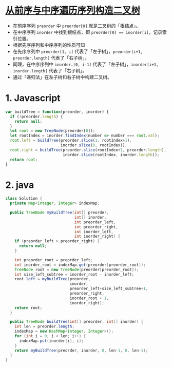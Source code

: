 # [从前序与中序遍历序列构造二叉树](https://leetcode-cn.com/problems/construct-binary-tree-from-preorder-and-inorder-traversal/)

- 在前序序列 `preorder` 中 `preorder[0]` 就是二叉树的「根结点」。
- 在中序序列 `inorder` 中找到根结点，即 `preorder[0] == inorder[i]`，记录索引位置。
- 根据先序序列和中序序列的性质可知
- 在先序序列中 `preorder[1, i]` 代表了「左子树」，`preorder[i+1, preorder.length]` 代表了「右子树」。
- 同理，在中序序列中 `inorder.[0, i-1]` 代表了「左子树」，`inorder[i+1, inorder.length]` 代表了「右子树」。
- 通过「递归法」在左子树和右子树中构建二叉树。

# 1. Javascript

```js
var buildTree = function(preorder, inorder) {
  if (!preorder.length) {
    return null;
  }
  let root = new TreeNode(preorder[0]);
  let rootIndex = inorder.findIndex(number => number === root.val);
  root.left = buildTree(preorder.slice(1, rootIndex+1), 
                        inorder.slice(0, rootIndex));
  root.right = buildTree(preorder.slice(rootIndex+1, preorder.length), 
                         inorder.slice(rootIndex, inorder.length));
  return root;
}
```

# 2. java

```java
class Solution {
  private Map<Integer, Integer> indexMap;

  public TreeNode myBuildTree(int[] preorder, 
                              int[] inorder,
                              int preorder_left, 
                              int preorder_right,
                              int inorder_left, 
                              int inorder_right) {
    if (preorder_left > preorder_right) {
      return null;
    }

    int preorder_root = preorder_left;
    int inorder_root = indexMap.get(preorder[preorder_root]);
    TreeNode root = new TreeNode(preorder[preorder_root]);
    int size_left_subtree = inorder_root - inorder_left;
    root.left = myBuildTree(preorder, 
                            inorder, 
                            preorder_left+size_left_subtree+1, 
                            preorder_right, 
                            inorder_root + 1,
                            inorder_right);
    return root;
  }

  public TreeNode buildTree(int[] preorder, int[] inorder) {
    int len = preorder.length;
    indexMap = new HashMap<Integer, Integer>();
    for (int i = 0; i < len; i++) {
      indexMap.put(inorder[i], i);
    }
    return myBuildTree(preorder, inorder, 0, len-1, 0, len-1);
  }
}
```